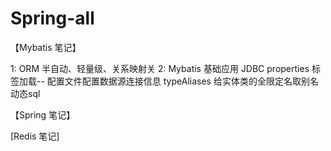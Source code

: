 # Spring-all

【Mybatis 笔记】

1: ORM 半自动、轻量级、关系映射关
2: Mybatis 基础应用
   JDBC properties 标签加载-- 配置文件配置数据源连接信息
   typeAliases 给实体类的全限定名取别名
   动态sql
   
【Spring 笔记】



[Redis 笔记]

